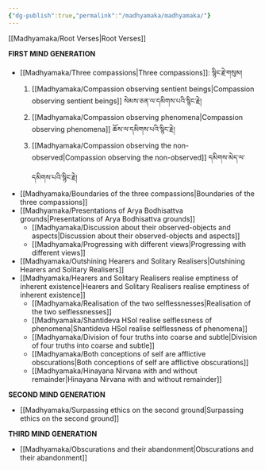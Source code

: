 ```yaml
---
{"dg-publish":true,"permalink":"/madhyamaka/madhyamaka/"}
---
```


[[Madhyamaka/Root Verses\|Root Verses]]

**FIRST MIND GENERATION**
- [[Madhyamaka/Three compassions\|Three compassions]]: སྙིང་རྗེ་གསུམ།
	1. [[Madhyamaka/Compassion observing sentient beings\|Compassion observing sentient beings]] སེམས་ཅན་ལ་དམིགས་པའི་སྙིང་རྗེ།
	2. [[Madhyamaka/Compassion observing phenomena\|Compassion observing phenomena]] ཆོས་ལ་དམིགས་པའི་སྙིང་རྗེ།
	3. [[Madhyamaka/Compassion observing the non-observed\|Compassion observing the non-observed]] དམིགས་མེད་ལ་དམིགས་པའི་སྙིང་རྗེ།
- [[Madhyamaka/Boundaries of the three compassions\|Boundaries of the three compassions]]
- [[Madhyamaka/Presentations of Arya Bodhisattva grounds\|Presentations of Arya Bodhisattva grounds]]
	- [[Madhyamaka/Discussion about their observed-objects and aspects\|Discussion about their observed-objects and aspects]]
	- [[Madhyamaka/Progressing with different views\|Progressing with different views]]
- [[Madhyamaka/Outshining Hearers and Solitary Realisers\|Outshining Hearers and Solitary Realisers]]
- [[Madhyamaka/Hearers and Solitary Realisers realise emptiness of inherent existence\|Hearers and Solitary Realisers realise emptiness of inherent existence]]
	- [[Madhyamaka/Realisation of the two selflessnesses\|Realisation of the two selflessnesses]]
	- [[Madhyamaka/Shantideva HSol realise selflessness of phenomena\|Shantideva HSol realise selflessness of phenomena]]
	- [[Madhyamaka/Division of four truths into coarse and subtle\|Division of four truths into coarse and subtle]]
	- [[Madhyamaka/Both conceptions of self are afflictive obscurations\|Both conceptions of self are afflictive obscurations]]
	- [[Madhyamaka/Hinayana Nirvana with and without remainder\|Hinayana Nirvana with and without remainder]]

**SECOND MIND GENERATION**
- [[Madhyamaka/Surpassing ethics on the second ground\|Surpassing ethics on the second ground]]

**THIRD MIND GENERATION**
- [[Madhyamaka/Obscurations and their abandonment\|Obscurations and their abandonment]]
